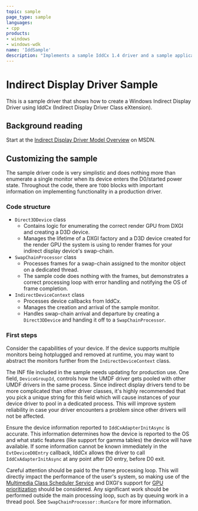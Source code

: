 ```yaml
---
topic: sample
page_type: sample
languages:
- cpp
products:
- windows
- windows-wdk
name: 'IddSample'
description: "Implements a sample IddCx 1.4 driver and a sample application that instantiates a software device using it."
---
```


# Indirect Display Driver Sample #

This is a sample driver that shows how to create a Windows Indirect Display Driver using IddCx (Indirect Display Driver Class eXtension).

## Background reading ##

Start at the [Indirect Display Driver Model Overview](https://msdn.microsoft.com/en-us/library/windows/hardware/mt761968(v=vs.85).aspx) on MSDN.

## Customizing the sample ##

The sample driver code is very simplistic and does nothing more than enumerate a single monitor when its device enters the D0/started power state. Throughout the code, there are `TODO` blocks with important information on implementing functionality in a production driver.

### Code structure ###

* `Direct3DDevice` class
    * Contains logic for enumerating the correct render GPU from DXGI and creating a D3D device.
    * Manages the lifetime of a DXGI factory and a D3D device created for the render GPU the system is using to render frames for your indirect display device's swap-chain.
* `SwapChainProcessor` class
    * Processes frames for a swap-chain assigned to the monitor object on a dedicated thread.
    * The sample code does nothing with the frames, but demonstrates a correct processing loop with error handling and notifying the OS of frame completion.
* `IndirectDeviceContext` class
    * Processes device callbacks from IddCx.
    * Manages the creation and arrival of the sample monitor.
    * Handles swap-chain arrival and departure by creating a `Direct3DDevice` and handing it off to a `SwapChainProcessor`.

### First steps ###

Consider the capabilities of your device. If the device supports multiple monitors being hotplugged and removed at runtime, you may want to abstract the monitors further from the `IndirectDeviceContext` class.

The INF file included in the sample needs updating for production use. One field, `DeviceGroupId`, controls how the UMDF driver gets pooled with other UMDF drivers in the same process. Since indirect display drivers tend to be more complicated than other driver classes, it's highly recommended that you pick a unique string for this field which will cause instances of your device driver to pool in a dedicated process. This will improve system reliability in case your driver encounters a problem since other drivers will not be affected.

Ensure the device information reported to `IddCxAdapterInitAsync` is accurate. This information determines how the device is reported to the OS and what static features (like support for gamma tables) the device will have available. If some information cannot be known immediately in the `EvtDeviceD0Entry` callback, IddCx allows the driver to call `IddCxAdapterInitAsync` at any point after D0 entry, before D0 exit.

Careful attention should be paid to the frame processing loop. This will directly impact the performance of the user's system, so making use of the [Multimedia Class Scheduler Service](https://msdn.microsoft.com/en-us/library/windows/desktop/ms684247(v=vs.85).aspx) and DXGI's support for [GPU prioritization](https://msdn.microsoft.com/en-us/library/windows/desktop/bb174534(v=vs.85).aspx) should be considered. Any significant work should be performed outside the main processing loop, such as by queuing work in a thread pool. See `SwapChainProcessor::RunCore` for more information.